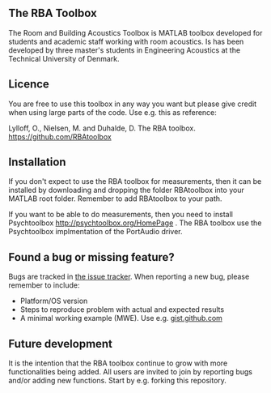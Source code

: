The RBA Toolbox
---------------

The Room and Building Acoustics Toolbox is MATLAB toolbox developed for students and academic staff 
working with room acoustics. Is has been developed by three master's students in Engineering Acoustics at the Technical
University of Denmark.

Licence
-------

You are free to use this toolbox in any way you want but please give credit when using large parts of the code. Use e.g. 
this as reference:

Lylloff, O., Nielsen, M. and Duhalde, D. The RBA toolbox. https://github.com/RBAtoolbox

Installation
-------------

If you don't expect to use the RBA toolbox for measurements, then it can be installed by downloading and dropping the 
folder RBAtoolbox into your MATLAB root folder. Remember to add RBAtoolbox to your path.

If you want to be able to do measurements, then you need to install Psychtoolbox http://psychtoolbox.org/HomePage . The RBA
toolbox use the Psychtoolbox implmentation of the PortAudio driver.

Found a bug or missing feature?
-------------------------------

Bugs are tracked in [the issue tracker](https://github.com/RBAtoolbox/rbatoolbox/issues). 
When reporting a new bug, please remember to include:

* Platform/OS version
* Steps to reproduce problem with actual and expected results
* A minimal working example (MWE). Use e.g. [gist.github.com](https://gist.github.com)

Future development
-------------------

It is the intention that the RBA toolbox continue to grow with more functionalities being added. All users are invited 
to join by reporting bugs and/or adding new functions. Start by e.g. forking this repository.


